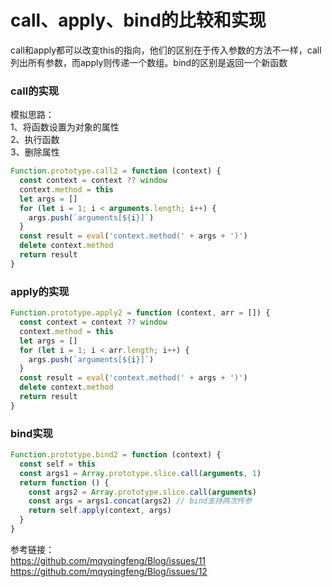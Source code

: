# call、apply、bind的比较和实现  
call和apply都可以改变this的指向，他们的区别在于传入参数的方法不一样，call列出所有参数，而apply则传递一个数组。bind的区别是返回一个新函数  
### call的实现
模拟思路：  
1、将函数设置为对象的属性  
2、执行函数  
3、删除属性  
```javascript
Function.prototype.call2 = function (context) {
  const context = context ?? window
  context.method = this
  let args = []
  for (let i = 1; i < arguments.length; i++) {
    args.push(`arguments[${i}]`)
  }
  const result = eval('context.method(' + args + ')')
  delete context.method
  return result
}
```
  
### apply的实现
```javascript
Function.prototype.apply2 = function (context, arr = []) {
  const context = context ?? window
  context.method = this
  let args = []
  for (let i = 1; i < arr.length; i++) {
    args.push(`arguments[${i}]`)
  }
  const result = eval('context.method(' + args + ')')
  delete context.method
  return result
}
```
  
### bind实现
```javascript
Function.prototype.bind2 = function (context) {
  const self = this
  const args1 = Array.prototype.slice.call(arguments, 1)
  return function () {
    const args2 = Array.prototype.slice.call(arguments)
    const args = args1.concat(args2) // bind支持两次传参
    return self.apply(context, args)
  }
}
```
参考链接：  
https://github.com/mqyqingfeng/Blog/issues/11  
https://github.com/mqyqingfeng/Blog/issues/12
